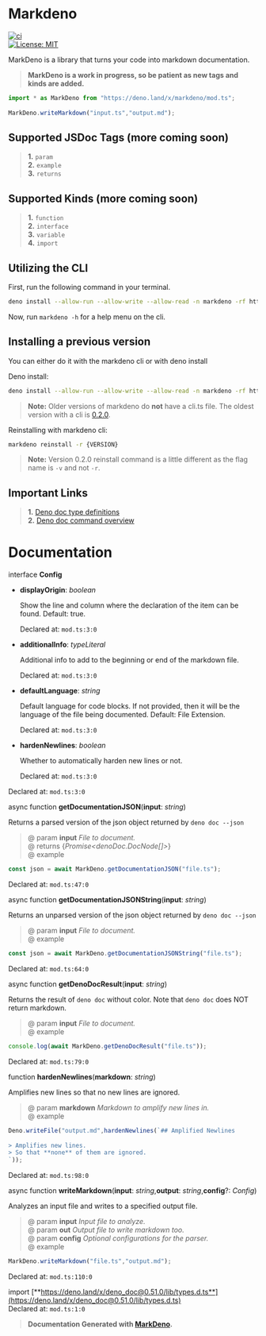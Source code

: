 # Markdeno  
  
[![ci](https://github.com/ThatGhostYT/markdeno/actions/workflows/ci.yml/badge.svg)](https://github.com/ThatGhostYT/markdeno/actions/workflows/ci.yml)  
[![License: MIT](https://img.shields.io/badge/License-MIT-blue.svg)](https://opensource.org/licenses/MIT)  
  
MarkDeno is a library that turns your code into markdown documentation.  
  
> **MarkDeno is a work in progress, so be patient as new tags and kinds are added.**  
  
```ts  
import * as MarkDeno from "https://deno.land/x/markdeno/mod.ts";  
  
MarkDeno.writeMarkdown("input.ts","output.md");  
```  
  
## Supported JSDoc Tags (more coming soon)  
  
> **1.** `param`  
> **2.** `example`  
> **3.** `returns`  
  
## Supported Kinds (more coming soon)  
  
> **1.** `function`  
> **2.** `interface`  
> **3.** `variable`  
> **4.** `import`  
  
## Utilizing the CLI  
  
First, run the following command in your terminal.  
  
```sh  
deno install --allow-run --allow-write --allow-read -n markdeno -rf https://deno.land/x/markdeno/cli.ts  
```  
  
Now, run `markdeno -h` for a help menu on the cli.  
  
## Installing a previous version  
  
You can either do it with the markdeno cli or with deno install  
  
Deno install:  
  
```sh  
deno install --allow-run --allow-write --allow-read -n markdeno -rf https://deno.land/x/markdeno@v{VERSION}/cli.ts  
```  
  
> **Note:** Older versions of markdeno do **not** have a cli.ts file. The oldest version with a cli is [0.2.0](https://deno.land/x/markdeno@v0.2.0).  
  
Reinstalling with markdeno cli:  
  
```sh  
markdeno reinstall -r {VERSION}  
```  
  
> **Note:** Version 0.2.0 reinstall command is a little different as the flag name is `-v` and not `-r`.  
  
## Important Links  
  
> **1.** [Deno doc type definitions](https://deno.land/x/deno_doc@0.51.0/lib/types.d.ts)  
> **2.** [Deno doc command overview](https://deno.land/manual/tools/documentation_generator)  
  
# Documentation  
  
interface **Config**  
  
- **displayOrigin**: *boolean*  
  
    Show the line and column where the declaration of the item can be found. Default: true.  
  
    Declared at: `mod.ts:3:0`  
  
- **additionalInfo**: *typeLiteral*  
  
    Additional info to add to the beginning or end of the markdown file.  
  
    Declared at: `mod.ts:3:0`  
  
- **defaultLanguage**: *string*  
  
    Default language for code blocks. If not provided, then it will be the language of the file being documented. Default: File Extension.  
  
    Declared at: `mod.ts:3:0`  
  
- **hardenNewlines**: *boolean*  
  
    Whether to automatically harden new lines or not.  
  
    Declared at: `mod.ts:3:0`  
  
Declared at: `mod.ts:3:0`  
  
async function **getDocumentationJSON**(**input**: *string*)  
  
Returns a parsed version of the json object returned by `deno doc --json`  
> @ param **input** *File to document.*  
> @ returns {*Promise<denoDoc.DocNode[]>*}  
> @ example  
  
```ts  
const json = await MarkDeno.getDocumentationJSON("file.ts");  
```  
  
Declared at: `mod.ts:47:0`  
  
async function **getDocumentationJSONString**(**input**: *string*)  
  
Returns an unparsed version of the json object returned by `deno doc --json`  
> @ param **input** *File to document.*  
> @ example  
  
```ts  
const json = await MarkDeno.getDocumentationJSONString("file.ts");  
```  
  
Declared at: `mod.ts:64:0`  
  
async function **getDenoDocResult**(**input**: *string*)  
  
Returns the result of `deno doc` without color. Note that `deno doc` does NOT return markdown.  
> @ param **input** *File to document.*  
> @ example  
  
```ts  
console.log(await MarkDeno.getDenoDocResult("file.ts"));  
```  
  
Declared at: `mod.ts:79:0`  
  
function **hardenNewlines**(**markdown**: *string*)  
  
Amplifies new lines so that no new lines are ignored.  
> @ param **markdown** *Markdown to amplify new lines in.*  
> @ example  
  
```ts  
Deno.writeFile("output.md",hardenNewlines(`## Amplified Newlines  
  
> Amplifies new lines.  
> So that **none** of them are ignored.  
`));  
```  
  
Declared at: `mod.ts:98:0`  
  
async function **writeMarkdown**(**input**: *string*,**output**: *string*,**config**?: *Config*)  
  
Analyzes an input file and writes to a specified output file.  
> @ param **input** *Input file to analyze.*  
> @ param **out** *Output file to write markdown too.*  
> @ param **config** *Optional configurations for the parser.*  
> @ example  
  
```ts  
MarkDeno.writeMarkdown("file.ts","output.md");  
```  
  
Declared at: `mod.ts:110:0`  
  
import [**https://deno.land/x/deno_doc@0.51.0/lib/types.d.ts**](https://deno.land/x/deno_doc@0.51.0/lib/types.d.ts)  
Declared at: `mod.ts:1:0`  
  
> **Documentation Generated with [MarkDeno](https://deno.land/x/markdeno).**  
